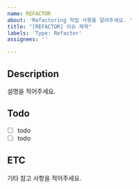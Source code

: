 ```yaml
---
name: REFACTOR
about: 'Refactoring 작업 사항을 알려주세요. '
title: "[REFACTOR] 이슈 제목"
labels: 'Type: Refactor'
assignees: ''

---
```


## Description

설명을 적어주세요. 

## Todo
- [ ] todo
- [ ] todo

## ETC

기타 참고 사항을 적어주세요.
